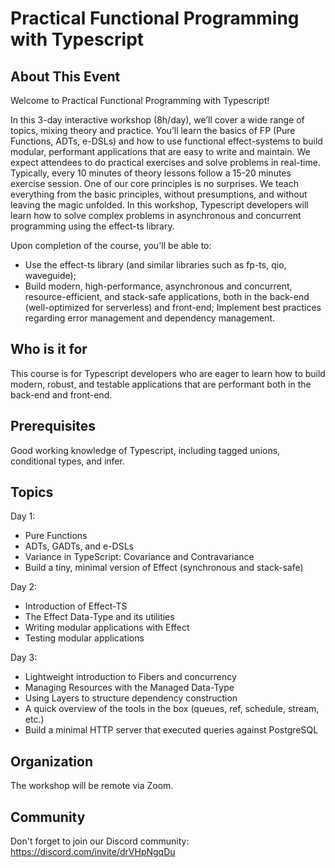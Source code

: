 # Practical Functional Programming with Typescript

## About This Event

Welcome to Practical Functional Programming with Typescript!

In this 3-day interactive workshop (8h/day), we’ll cover a wide range of topics, mixing theory and practice. You’ll learn the basics of FP (Pure Functions, ADTs, e-DSLs) and how to use functional effect-systems to build modular, performant applications that are easy to write and maintain.
We expect attendees to do practical exercises and solve problems in real-time. Typically, every 10 minutes of theory lessons follow a 15-20 minutes exercise session.
One of our core principles is no surprises. We teach everything from the basic principles, without presumptions, and without leaving the magic unfolded.
In this workshop, Typescript developers will learn how to solve complex problems in asynchronous and concurrent programming using the effect-ts library.

Upon completion of the course, you'll be able to:

- Use the effect-ts library (and similar libraries such as fp-ts, qio, waveguide);
- Build modern, high-performance, asynchronous and concurrent, resource-efficient, and stack-safe applications, both in the back-end (well-optimized for serverless) and front-end;
  Implement best practices regarding error management and dependency management.

## Who is it for

This course is for Typescript developers who are eager to learn how to build modern, robust, and testable applications that are performant both in the back-end and front-end.

## Prerequisites

Good working knowledge of Typescript, including tagged unions, conditional types, and infer.

## Topics

Day 1:

- Pure Functions
- ADTs, GADTs, and e-DSLs
- Variance in TypeScript: Covariance and Contravariance
- Build a tiny, minimal version of Effect (synchronous and stack-safe)

Day 2:

- Introduction of Effect-TS
- The Effect Data-Type and its utilities
- Writing modular applications with Effect
- Testing modular applications

Day 3:

- Lightweight introduction to Fibers and concurrency
- Managing Resources with the Managed Data-Type
- Using Layers to structure dependency construction
- A quick overview of the tools in the box (queues, ref, schedule, stream, etc.)
- Build a minimal HTTP server that executed queries against PostgreSQL

## Organization

The workshop will be remote via Zoom.

## Community

Don't forget to join our Discord community: https://discord.com/invite/drVHpNgqDu
